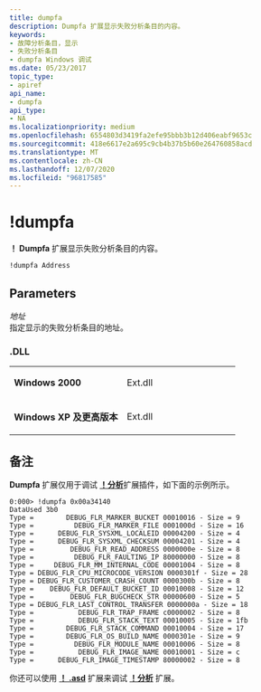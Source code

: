 ```yaml
---
title: dumpfa
description: Dumpfa 扩展显示失败分析条目的内容。
keywords:
- 故障分析条目，显示
- 失败分析条目
- dumpfa Windows 调试
ms.date: 05/23/2017
topic_type:
- apiref
api_name:
- dumpfa
api_type:
- NA
ms.localizationpriority: medium
ms.openlocfilehash: 6554803d3419fa2efe95bbb3b12d406eabf9653c
ms.sourcegitcommit: 418e6617e2a695c9cb4b37b5b60e264760858acd
ms.translationtype: MT
ms.contentlocale: zh-CN
ms.lasthandoff: 12/07/2020
ms.locfileid: "96817585"
---
```

# <a name="dumpfa"></a>!dumpfa


**！ Dumpfa** 扩展显示失败分析条目的内容。

```dbgcmd
!dumpfa Address
```

## <a name="span-idparametersspanspan-idparametersspanspan-idparametersspanparameters"></a><span id="Parameters"></span><span id="parameters"></span><span id="PARAMETERS"></span>Parameters


<span id="_______Address______"></span><span id="_______address______"></span><span id="_______ADDRESS______"></span>*地址*   
指定显示的失败分析条目的地址。

### <a name="span-iddllspanspan-iddllspandll"></a><span id="DLL"></span><span id="dll"></span>.DLL

<table>
<colgroup>
<col width="50%" />
<col width="50%" />
</colgroup>
<tbody>
<tr class="odd">
<td align="left"><p><strong>Windows 2000</strong></p></td>
<td align="left"><p>Ext.dll</p></td>
</tr>
<tr class="even">
<td align="left"><p><strong>Windows XP 及更高版本</strong></p></td>
<td align="left"><p>Ext.dll</p></td>
</tr>
</tbody>
</table>

 

<a name="remarks"></a>备注
-------

**Dumpfa** 扩展仅用于调试 [**！分析**](-analyze.md)扩展插件，如下面的示例所示。

```dbgcmd
0:000> !dumpfa 0x00a34140
DataUsed 3b0
Type =        DEBUG_FLR_MARKER_BUCKET 00010016 - Size = 9
Type =          DEBUG_FLR_MARKER_FILE 0001000d - Size = 16
Type =      DEBUG_FLR_SYSXML_LOCALEID 00004200 - Size = 4
Type =      DEBUG_FLR_SYSXML_CHECKSUM 00004201 - Size = 4
Type =         DEBUG_FLR_READ_ADDRESS 0000000e - Size = 8
Type =          DEBUG_FLR_FAULTING_IP 80000000 - Size = 8
Type =     DEBUG_FLR_MM_INTERNAL_CODE 00001004 - Size = 8
Type = DEBUG_FLR_CPU_MICROCODE_VERSION 0000301f - Size = 28
Type = DEBUG_FLR_CUSTOMER_CRASH_COUNT 0000300b - Size = 8
Type =    DEBUG_FLR_DEFAULT_BUCKET_ID 00010008 - Size = 12
Type =         DEBUG_FLR_BUGCHECK_STR 00000600 - Size = 5
Type = DEBUG_FLR_LAST_CONTROL_TRANSFER 0000000a - Size = 18
Type =           DEBUG_FLR_TRAP_FRAME c0000002 - Size = 8
Type =           DEBUG_FLR_STACK_TEXT 00010005 - Size = 1fb
Type =        DEBUG_FLR_STACK_COMMAND 00010004 - Size = 17
Type =        DEBUG_FLR_OS_BUILD_NAME 0000301e - Size = 9
Type =          DEBUG_FLR_MODULE_NAME 00010006 - Size = 8
Type =           DEBUG_FLR_IMAGE_NAME 00010001 - Size = c
Type =      DEBUG_FLR_IMAGE_TIMESTAMP 80000002 - Size = 8
```

你还可以使用 [**！ .asd**](-asd.md) 扩展来调试 [**！分析**](-analyze.md) 扩展。

 

 





